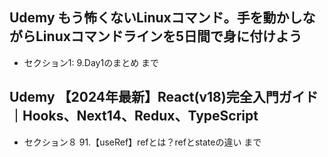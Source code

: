 ## Udemy もう怖くないLinuxコマンド。手を動かしながらLinuxコマンドラインを5日間で身に付けよう
- セクション1: 9.Day1のまとめ まで

## Udemy 【2024年最新】React(v18)完全入門ガイド｜Hooks、Next14、Redux、TypeScript
- セクション８ 91.【useRef】refとは？refとstateの違い まで
